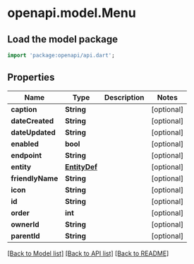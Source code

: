 # openapi.model.Menu

## Load the model package
```dart
import 'package:openapi/api.dart';
```

## Properties
Name | Type | Description | Notes
------------ | ------------- | ------------- | -------------
**caption** | **String** |  | [optional] 
**dateCreated** | **String** |  | [optional] 
**dateUpdated** | **String** |  | [optional] 
**enabled** | **bool** |  | [optional] 
**endpoint** | **String** |  | [optional] 
**entity** | [**EntityDef**](EntityDef.md) |  | [optional] 
**friendlyName** | **String** |  | [optional] 
**icon** | **String** |  | [optional] 
**id** | **String** |  | [optional] 
**order** | **int** |  | [optional] 
**ownerId** | **String** |  | [optional] 
**parentId** | **String** |  | [optional] 

[[Back to Model list]](../README.md#documentation-for-models) [[Back to API list]](../README.md#documentation-for-api-endpoints) [[Back to README]](../README.md)


